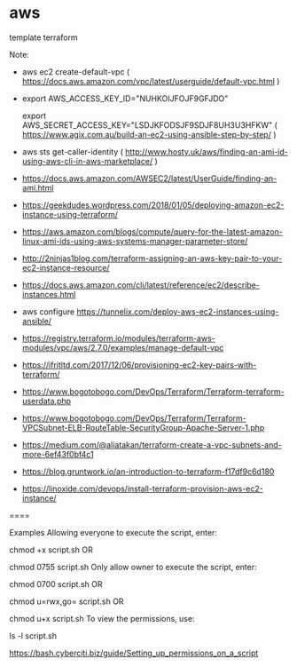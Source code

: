 # aws
template terraform


Note:

- aws ec2 create-default-vpc
 ( https://docs.aws.amazon.com/vpc/latest/userguide/default-vpc.html )
- export AWS_ACCESS_KEY_ID="NUHKOIJFOJF9GFJDO" 
  
  export AWS_SECRET_ACCESS_KEY="LSDJKFODSJF9SDJF8UH3U3HFKW"
  ( https://www.agix.com.au/build-an-ec2-using-ansible-step-by-step/ )

- aws sts get-caller-identity
  ( http://www.hosty.uk/aws/finding-an-ami-id-using-aws-cli-in-aws-marketplace/ )
 
- https://docs.aws.amazon.com/AWSEC2/latest/UserGuide/finding-an-ami.html
- https://geekdudes.wordpress.com/2018/01/05/deploying-amazon-ec2-instance-using-terraform/
- https://aws.amazon.com/blogs/compute/query-for-the-latest-amazon-linux-ami-ids-using-aws-systems-manager-parameter-store/
- http://2ninjas1blog.com/terraform-assigning-an-aws-key-pair-to-your-ec2-instance-resource/
- https://docs.aws.amazon.com/cli/latest/reference/ec2/describe-instances.html

- aws configure
  https://tunnelix.com/deploy-aws-ec2-instances-using-ansible/
- https://registry.terraform.io/modules/terraform-aws-modules/vpc/aws/2.7.0/examples/manage-default-vpc
- https://ifritltd.com/2017/12/06/provisioning-ec2-key-pairs-with-terraform/
- https://www.bogotobogo.com/DevOps/Terraform/Terraform-terraform-userdata.php
- https://www.bogotobogo.com/DevOps/Terraform/Terraform-VPCSubnet-ELB-RouteTable-SecurityGroup-Apache-Server-1.php
- https://medium.com/@aliatakan/terraform-create-a-vpc-subnets-and-more-6ef43f0bf4c1

- https://blog.gruntwork.io/an-introduction-to-terraform-f17df9c6d180
- https://linoxide.com/devops/install-terraform-provision-aws-ec2-instance/


====

Examples
Allowing everyone to execute the script, enter:

chmod +x script.sh
OR

chmod 0755 script.sh
Only allow owner to execute the script, enter:

chmod 0700 script.sh
OR

chmod u=rwx,go= script.sh
OR

chmod u+x script.sh
To view the permissions, use:

ls -l script.sh

https://bash.cyberciti.biz/guide/Setting_up_permissions_on_a_script

